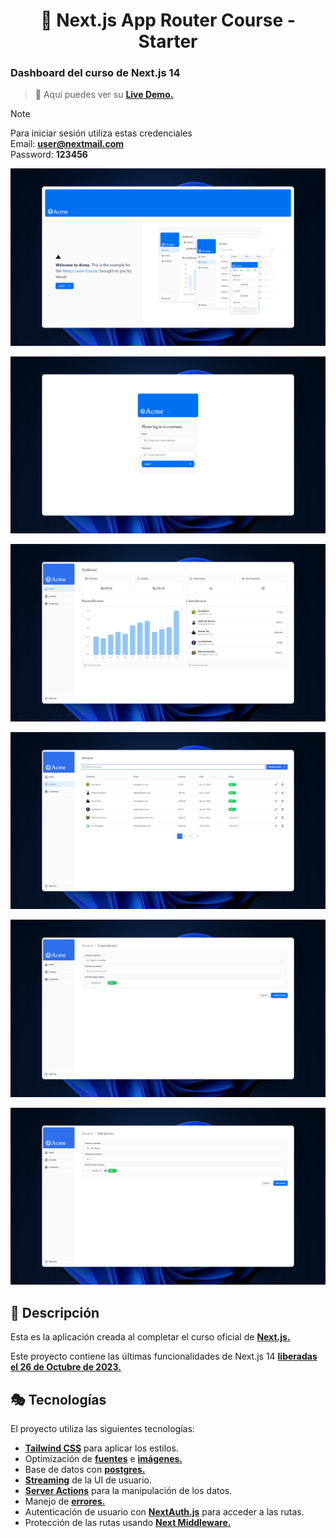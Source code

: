 <div align="center">

# 🔺 Next.js App Router Course - Starter

</div>

### Dashboard del curso de Next.js 14

> 🧩 Aquí puedes ver su [**Live Demo.**](https://next14-dashboard-abraham.vercel.app/)

> [!NOTE]
> Para iniciar sesión utiliza estas credenciales <br />
> Email: **user@nextmail.com** <br />
> Password: **123456**

![vista-previa](./public/preview/01-page-preview.jpg)

![vista-previa](./public/preview/02-page-preview.jpg)

![vista-previa](./public/preview/03-page-preview.jpg)

![vista-previa](./public/preview/04-page-preview.jpg)

![vista-previa](./public/preview/05-page-preview.jpg)

![vista-previa](./public/preview/06-page-preview.jpg)

## 🚀 Descripción

Esta es la aplicación creada al completar el curso oficial de [**Next.js.**](https://nextjs.org/learn)

Este proyecto contiene las últimas funcionalidades de Next.js 14 [**liberadas el 26 de Octubre de 2023.**](https://nextjs.org/blog/next-14)

## 🎭 Tecnologías

El proyecto utiliza las siguientes tecnologías:

- [**Tailwind CSS**](https://tailwindcss.com/) para aplicar los estilos.
- Optimización de [**fuentes**](https://nextjs.org/docs/app/building-your-application/optimizing/fonts) e [**imágenes.**](https://nextjs.org/docs/app/building-your-application/optimizing/images)
- Base de datos con [**postgres.**](https://vercel.com/docs/storage/vercel-postgres/sdk)
- [**Streaming**](https://nextjs.org/docs/app/building-your-application/routing/loading-ui-and-streaming) de la UI de usuario.
- [**Server Actions**](https://nextjs.org/docs/app/building-your-application/data-fetching/server-actions-and-mutations) para la manipulación de los datos.
- Manejo de [**errores.**](https://nextjs.org/docs/app/building-your-application/routing/error-handling)
- Autenticación de usuario con [**NextAuth.js**](https://authjs.dev/reference/nextjs) para acceder a las rutas.
- Protección de las rutas usando [**Next Middleware.**](https://nextjs.org/docs/app/building-your-application/routing/middleware)
